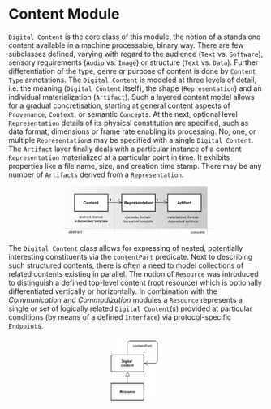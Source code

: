 # Content Module

`Digital Content` is the core class of this module, the notion of a standalone content available in a machine processable, binary way. There are few subclasses defined, varying with regard to the audience (`Text` vs. `Software`), sensory requirements (`Audio` vs. `Image`) or structure (`Text` vs. `Data`). Further differentiation of the type, genre or purpose of content is done by `Content Type` annotations. The `Digital Content` is modeled at three levels of detail, i.e. the meaning (`Digital Content` itself), the shape (`Representation`) and an individual materialization (`Artifact`). Such a layered content model allows for a gradual concretisation, starting at general content aspects of `Provenance`, `Context`, or semantic `Concept`s. At the next, optional level `Representation` details of its physical constitution are specified, such as data format, dimensions or frame rate enabling its processing. No, one, or multiple `Representation`s may be specified with a single `Digital Content`. The `Artifact` layer finally deals with a particular instance of a content `Representation` materialized at a particular point in time. It exhibits properties like a file name, size, and creation time stamp. There may be any number of `Artifacts` derived from a `Representation`. <div align="center"><img alt="Concerns hexagon" src="../../images/Content_Model.jpg" width="60%" /></div>

The `Digital Content` class allows for expressing of nested, potentially interesting constituents via the `contentPart` predicate. Next to describing such structured contents, there is often a need to model collections of related contents existing in parallel. The notion of `Resource` was introduced to distinguish a defined top-level content (root resource) which is optionally differentiated vertically or horizontally. In combination with the *Communication* and *Commodization* modules a `Resource` represents a single or set of logically related `Digital Content`(s) provided at particular conditions (by means of a defined `Interface`) via protocol-specific `Endpoint`s. <div align="center"><img alt="Concerns hexagon" src="../../images/Content_Resource.jpg" width="20%" /></div>
